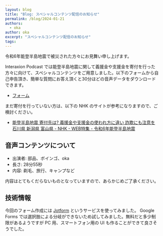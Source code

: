 ```yaml
---
layout: blog
title: "Blog: スペシャルコンテンツ配信のお知らせ"
permalink: /blog/2024-01-21
authors:
  - oka
author: oka
excerpt: "スペシャルコンテンツ配信のお知らせ"
tags:
---
```


令和6年能登半島地震で被災された方々にお見舞い申し上げます。

Interaxion Podcast では能登半島地震に関して義援金や支援金を寄付を行った方々に向けて、スペシャルコンテンツをご用意しました。以下のフォームから自己申告頂き、簡単な質問にお答え頂くと30分ほどの音声データをダウンロードできます。

- [フォーム](https://form.jotform.com/240117705583050)

まだ寄付を行っていない方は、以下の NHK のサイトが参考になりますので、ご検討ください。

- [能登半島地震 寄付先は? 義援金や支援金の使われ方に違い 詐欺にも注意を 石川県 新潟県 富山県 - NHK - WEB特集 - 令和6年能登半島地震](https://www3.nhk.or.jp/news/html/20240110/k10014315141000.html)

## 音声コンテンツについて

- 出演者: 部品、ボインゴ、oka
- 長さ: 28分55秒
- 内容: 剃毛、旅行、キャンプなど

内容はとてもくだらないものとなっていますので、あらかじめご了承ください。

## 技術情報

今回のフォーム作成には [Jotform](https://www.jotform.com/) というサービスを使ってみました。 Google Forms では選択肢による分岐ができないため試してみました。無料だと多少制限があるようですが PC 用、スマートフォン用の UI も作ることができて良さそうでした。
